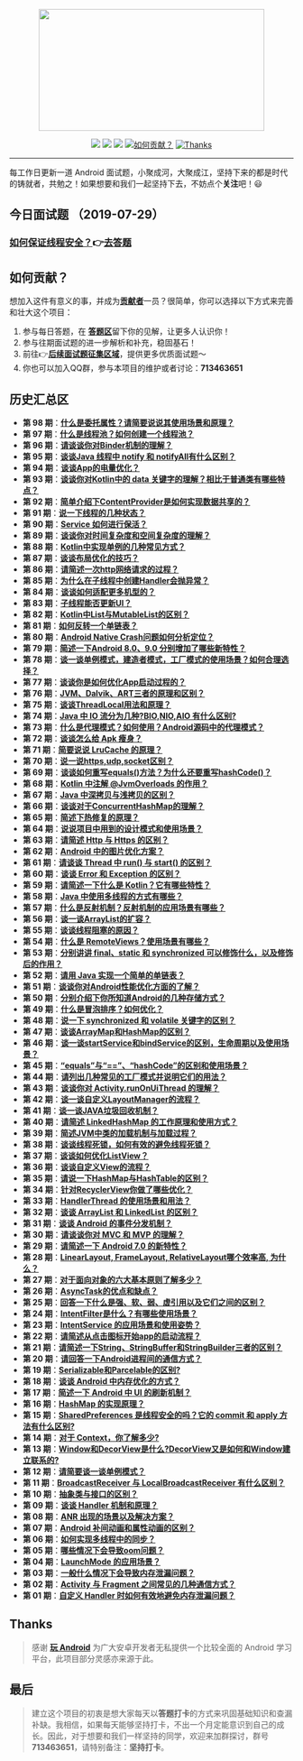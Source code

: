 <p align="center">
  <a href="https://github.com/Snailclimb/JavaGuide" target="_blank">
	  <img src="https://raw.githubusercontent.com/Moosphan/SelfAssetRepository/9771fdbac7a687011cd2f286eccd97a7ffeea27b/github/images/interview_logo.png" width="400" height="216"/>
  </a>
</p>

<p align="center">
  <a href="#主要面向对象"><img src="https://img.shields.io/badge/%E9%9D%A2%E5%90%91-Android%E5%BC%80%E5%8F%91-%232CC159.svg"></a>
  <a href="https://github.com/Moosphan/Android-Daily-Interview/issues"><img src="https://img.shields.io/github/issues-raw/moosphan/Android-Daily-Interview.svg?color=%23dd5656&label=%E5%BD%93%E5%89%8D%E9%9D%A2%E8%AF%95%E9%A2%98%E6%95%B0"></a>
  <a href="#交流"><img src="https://img.shields.io/badge/QQ%E7%BE%A4-713463651-blue.svg"></a>
  <a href="#贡献"><img src="https://img.shields.io/badge/Welcome-%E5%8A%A0%E5%85%A5%E6%88%91%E4%BB%AC-orange.svg" alt="如何贡献？"></a>
  <a href="https://www.wanandroid.com"><img src="https://img.shields.io/badge/Thanks-wanandroid-%23095B87.svg" alt="Thanks"></a>
</p>



----------------

每工作日更新一道 Android 面试题，小聚成河，大聚成江，坚持下来的都是时代的铸就者，共勉之！如果想要和我们一起坚持下去，不妨点个**关注**吧！:smiley:

## 今日面试题 （2019-07-29）

### [如何保证线程安全？](https://github.com/Moosphan/Android-Daily-Interview/issues/108)👉[去答题](https://github.com/Moosphan/Android-Daily-Interview/issues/108)

## 如何贡献？

想加入这件有意义的事，并成为[**贡献者**](https://github.com/Moosphan/Android-Daily-Interview/blob/HEAD/android-interview/contributors.md)一员？很简单，你可以选择以下方式来完善和壮大这个项目：

1. 参与每日答题，在 [**答题区**](https://github.com/Moosphan/Android-Daily-Interview/issues)留下你的见解，让更多人认识你！
2. 参与往期面试题的进一步解析和补充，稳固基石！
3. 前往👉[**后续面试题征集区域**](https://github.com/Moosphan/Android-Daily-Interview/issues/20)，提供更多优质面试题～
4. 你也可以加入QQ群，参与本项目的维护或者讨论：**713463651**

## 历史汇总区
- **第 98 期**：[**什么是委托属性？请简要说说其使用场景和原理？**](https://github.com/Moosphan/Android-Daily-Interview/issues/107)
- **第 97 期**：[**什么是线程池？如何创建一个线程池？**](https://github.com/Moosphan/Android-Daily-Interview/issues/106)
- **第 96 期**：[**请谈谈你对Binder机制的理解？**](https://github.com/Moosphan/Android-Daily-Interview/issues/105)
- **第 95 期**：[**谈谈Java 线程中 notify 和 notifyAll有什么区别？**](https://github.com/Moosphan/Android-Daily-Interview/issues/104)
- **第 94 期**：[**谈谈App的电量优化？**](https://github.com/Moosphan/Android-Daily-Interview/issues/102)
- **第 93 期**：[**谈谈你对Kotlin中的 data 关键字的理解？相比于普通类有哪些特点？**](https://github.com/Moosphan/Android-Daily-Interview/issues/101)
- **第 92 期**：[**简单介绍下ContentProvider是如何实现数据共享的？**](https://github.com/Moosphan/Android-Daily-Interview/issues/100)
- **第 91 期**：[**说一下线程的几种状态？**](https://github.com/Moosphan/Android-Daily-Interview/issues/99)
- **第 90 期**：[**Service 如何进行保活？**](https://github.com/Moosphan/Android-Daily-Interview/issues/98)
- **第 89 期**：[**谈谈你对时间复杂度和空间复杂度的理解？**](https://github.com/Moosphan/Android-Daily-Interview/issues/97)
- **第 88 期**：[**Kotlin中实现单例的几种常见方式？**](https://github.com/Moosphan/Android-Daily-Interview/issues/96)
- **第 87 期**：[**谈谈布局优化的技巧？**](https://github.com/Moosphan/Android-Daily-Interview/issues/95)
- **第 86 期**：[**请简述一次http网络请求的过程？**](https://github.com/Moosphan/Android-Daily-Interview/issues/94)
- **第 85 期**：[**为什么在子线程中创建Handler会抛异常？**](https://github.com/Moosphan/Android-Daily-Interview/issues/93)
- **第 84 期**：[**谈谈如何适配更多机型的？**](https://github.com/Moosphan/Android-Daily-Interview/issues/92)
- **第 83 期**：[**子线程能否更新UI？**](https://github.com/Moosphan/Android-Daily-Interview/issues/91)
- **第 82 期**：[**Kotlin中List与MutableList的区别？**](https://github.com/Moosphan/Android-Daily-Interview/issues/90)
- **第 81 期**：[**如何反转一个单链表？**](https://github.com/Moosphan/Android-Daily-Interview/issues/89)
- **第 80 期**：[**Android Native Crash问题如何分析定位？**](https://github.com/Moosphan/Android-Daily-Interview/issues/88)
- **第 79 期**：[**简述一下Android 8.0、9.0 分别增加了哪些新特性？**](https://github.com/Moosphan/Android-Daily-Interview/issues/87)
- **第 78 期**：[**谈一谈单例模式，建造者模式，工厂模式的使用场景？如何合理选择？**](https://github.com/Moosphan/Android-Daily-Interview/issues/86)
- **第 77 期**：[**谈谈你是如何优化App启动过程的？**](https://github.com/Moosphan/Android-Daily-Interview/issues/85)
- **第 76 期**：[**JVM、Dalvik、ART三者的原理和区别？**](https://github.com/Moosphan/Android-Daily-Interview/issues/84)
- **第 75 期**：[**谈谈ThreadLocal用法和原理？**](https://github.com/Moosphan/Android-Daily-Interview/issues/83)
- **第 74 期**：[**Java 中 IO 流分为几种?BIO,NIO,AIO 有什么区别?**](https://github.com/Moosphan/Android-Daily-Interview/issues/82)
- **第 73 期**：[**什么是代理模式？如何使用？Android源码中的代理模式？**](https://github.com/Moosphan/Android-Daily-Interview/issues/81)
- **第 72 期**：[**谈谈怎么给 Apk 瘦身？**](https://github.com/Moosphan/Android-Daily-Interview/issues/80)
- **第 71 期**：[**简要说说 LruCache 的原理？**](https://github.com/Moosphan/Android-Daily-Interview/issues/79)
- **第 70 期**：[**说一说https,udp,socket区别？**](https://github.com/Moosphan/Android-Daily-Interview/issues/78)
- **第 69 期**：[**谈谈如何重写equals()方法？为什么还要重写hashCode()？**](https://github.com/Moosphan/Android-Daily-Interview/issues/77)
- **第 68 期**：[**Kotlin 中注解 @JvmOverloads 的作用？**](https://github.com/Moosphan/Android-Daily-Interview/issues/76)
- **第 67 期**：[**Java 中深拷贝与浅拷贝的区别？**](https://github.com/Moosphan/Android-Daily-Interview/issues/75)
- **第 66 期**：[**谈谈对于ConcurrentHashMap的理解？**](https://github.com/Moosphan/Android-Daily-Interview/issues/74)
- **第 65 期**：[**简述下热修复的原理？**](https://github.com/Moosphan/Android-Daily-Interview/issues/73)
- **第 64 期**：[**说说项目中用到的设计模式和使用场景？**](https://github.com/Moosphan/Android-Daily-Interview/issues/72)
- **第 63 期**：[**请简述 Http 与 Https 的区别？**](https://github.com/Moosphan/Android-Daily-Interview/issues/71)
- **第 62 期**：[**Android 中的图片优化方案？**](https://github.com/Moosphan/Android-Daily-Interview/issues/70)
- **第 61 期**：[**请谈谈 Thread 中 run() 与 start() 的区别？**](https://github.com/Moosphan/Android-Daily-Interview/issues/69)
- **第 60 期**：[**谈谈 Error 和 Exception 的区别？**](https://github.com/Moosphan/Android-Daily-Interview/issues/68)
- **第 59 期**：[**请简述一下什么是 Kotlin？它有哪些特性？**](https://github.com/Moosphan/Android-Daily-Interview/issues/67)
- **第 58 期**：[**Java 中使用多线程的方式有哪些？**](https://github.com/Moosphan/Android-Daily-Interview/issues/66)
- **第 57 期**：[**什么是反射机制？反射机制的应用场景有哪些？**](https://github.com/Moosphan/Android-Daily-Interview/issues/65)
- **第 56 期**：[**谈一谈ArrayList的扩容？**](https://github.com/Moosphan/Android-Daily-Interview/issues/64)
- **第 55 期**：[**谈谈线程阻塞的原因？**](https://github.com/Moosphan/Android-Daily-Interview/issues/63)
- **第 54 期**：[**什么是 RemoteViews？使用场景有哪些？**](https://github.com/Moosphan/Android-Daily-Interview/issues/62)
- **第 53 期**：[**分别讲讲 final、static 和 synchronized 可以修饰什么，以及修饰后的作用？**](https://github.com/Moosphan/Android-Daily-Interview/issues/61)
- **第 52 期**：[**请用 Java 实现一个简单的单链表？**](https://github.com/Moosphan/Android-Daily-Interview/issues/59)
- **第 51 期**：[**谈谈你对Android性能优化方面的了解？**](https://github.com/Moosphan/Android-Daily-Interview/issues/58)
- **第 50 期**：[**分别介绍下你所知道Android的几种存储方式？**](https://github.com/Moosphan/Android-Daily-Interview/issues/57)
- **第 49 期**：[**什么是冒泡排序？如何优化？**](https://github.com/Moosphan/Android-Daily-Interview/issues/56)
- **第 48 期**：[**说一下 synchronized 和 volatile 关键字的区别？**](https://github.com/Moosphan/Android-Daily-Interview/issues/55)
- **第 47 期**：[**谈谈ArrayMap和HashMap的区别？**](https://github.com/Moosphan/Android-Daily-Interview/issues/54)
- **第 46 期**：[**谈一谈startService和bindService的区别，生命周期以及使用场景？**](https://github.com/Moosphan/Android-Daily-Interview/issues/53)
- **第 45 期**：[**“equals”与“==”、“hashCode”的区别和使用场景？**](https://github.com/Moosphan/Android-Daily-Interview/issues/51)
- **第 44 期**：[**请列出几种常见的工厂模式并说明它们的用法？**](https://github.com/Moosphan/Android-Daily-Interview/issues/50)
- **第 43 期**：[**谈谈你对 Activity.runOnUiThread 的理解？**](https://github.com/Moosphan/Android-Daily-Interview/issues/49)
- **第 42 期**：[**谈一谈自定义LayoutManager的流程？**](https://github.com/Moosphan/Android-Daily-Interview/issues/47)
- **第 41 期**：[**谈一谈JAVA垃圾回收机制？**](https://github.com/Moosphan/Android-Daily-Interview/issues/46)
- **第 40 期**：[**请简述 LinkedHashMap 的工作原理和使用方式？**](https://github.com/Moosphan/Android-Daily-Interview/issues/45)
- **第 39 期**：[**简述JVM中类的加载机制与加载过程？**](https://github.com/Moosphan/Android-Daily-Interview/issues/44)
- **第 38 期**：[**谈谈线程死锁，如何有效的避免线程死锁？**](https://github.com/Moosphan/Android-Daily-Interview/issues/43)
- **第 37 期**：[**谈谈如何优化ListView？**](https://github.com/Moosphan/Android-Daily-Interview/issues/42)
- **第 36 期**：[**谈谈自定义View的流程？**](https://github.com/Moosphan/Android-Daily-Interview/issues/41)
- **第 35 期**：[**请说一下HashMap与HashTable的区别？**](https://github.com/Moosphan/Android-Daily-Interview/issues/39)
- **第 34 期**：[**针对RecyclerView你做了哪些优化？**](https://github.com/Moosphan/Android-Daily-Interview/issues/38)
- **第 33 期**：[**HandlerThread 的使用场景和用法？**](https://github.com/Moosphan/Android-Daily-Interview/issues/37)
- **第 32 期**：[**谈谈 ArrayList 和 LinkedList 的区别？**](https://github.com/Moosphan/Android-Daily-Interview/issues/36)
- **第 31 期**：[**谈谈 Android 的事件分发机制？**](https://github.com/Moosphan/Android-Daily-Interview/issues/35) 
- **第 30 期**：[**请谈谈你对 MVC 和 MVP 的理解？**](https://github.com/Moosphan/Android-Daily-Interview/issues/33) 
- **第 29 期**：[**请简述一下 Android 7.0 的新特性？**](https://github.com/Moosphan/Android-Daily-Interview/issues/31) 
- **第 28 期**：[**LinearLayout, FrameLayout, RelativeLayout哪个效率高, 为什么？**](https://github.com/Moosphan/Android-Daily-Interview/issues/30) 
- **第 27 期**：[**对于面向对象的六大基本原则了解多少？**](https://github.com/Moosphan/Android-Daily-Interview/issues/29) 
- **第 26 期**：[**AsyncTask的优点和缺点？**](https://github.com/Moosphan/Android-Daily-Interview/issues/28) 
- **第 25 期**：[**回答一下什么是强、软、弱、虚引用以及它们之间的区别？**](https://github.com/Moosphan/Android-Daily-Interview/issues/27)
- **第 24 期**：[**IntentFilter是什么？有哪些使用场景？**](https://github.com/Moosphan/Android-Daily-Interview/issues/26)
- **第 23 期**：[**IntentService 的应用场景和使用姿势？**](https://github.com/Moosphan/Android-Daily-Interview/issues/25)
- **第 22 期**：[**请简述从点击图标开始app的启动流程？**](https://github.com/Moosphan/Android-Daily-Interview/issues/24)
- **第 21 期**：[**请简述一下String、StringBuffer和StringBuilder三者的区别？**](https://github.com/Moosphan/Android-Daily-Interview/issues/22)
- **第 20 期**：[**请回答一下Android进程间的通信方式？**](https://github.com/Moosphan/Android-Daily-Interview/issues/21)
- **第 19 期**：[**Serializable和Parcelable的区别?**](https://github.com/Moosphan/Android-Daily-Interview/issues/19)
- **第 18 期**：[**谈谈 Android 中内存优化的方式？**](https://github.com/Moosphan/Android-Daily-Interview/issues/18)
- **第 17 期**：[**简述一下 Android 中 UI 的刷新机制？**](https://github.com/Moosphan/Android-Daily-Interview/issues/17)
- **第 16 期**：[**HashMap 的实现原理？**](https://github.com/Moosphan/Android-Daily-Interview/issues/16)
- **第 15 期**：[**SharedPreferences 是线程安全的吗？它的 commit 和 apply 方法有什么区别?**](https://github.com/Moosphan/Android-Daily-Interview/issues/15)
- **第 14 期**：[**对于 Context，你了解多少?**](https://github.com/Moosphan/Android-Daily-Interview/issues/14)
- **第 13 期**：[**Window和DecorView是什么?DecorView又是如何和Window建立联系的?**](https://github.com/Moosphan/Android-Daily-Interview/issues/13)
- **第 12 期**：[**请简要谈一谈单例模式？**](https://github.com/Moosphan/Android-Daily-Interview/issues/12)
- **第 11 期**：[**BroadcastReceiver 与 LocalBroadcastReceiver 有什么区别？**](https://github.com/Moosphan/Android-Daily-Interview/issues/11)
- **第 10 期**：[**抽象类与接口的区别？**](https://github.com/Moosphan/Android-Daily-Interview/issues/10)
- **第 09 期**：[**谈谈 Handler 机制和原理？**](https://github.com/Moosphan/Android-Daily-Interview/issues/9)
- **第 08 期**：[**ANR 出现的场景以及解决方案？**](https://github.com/Moosphan/Android-Daily-Interview/issues/8)
- **第 07 期**：[**Android 补间动画和属性动画的区别？**](https://github.com/Moosphan/Android-Daily-Interview/issues/7)
- **第 06 期**：[**如何实现多线程中的同步？**](https://github.com/Moosphan/Android-Daily-Interview/issues/6)
- **第 05 期**：[**哪些情况下会导致oom问题？**](https://github.com/Moosphan/Android-Daily-Interview/issues/5)
- **第 04 期**：[**LaunchMode 的应用场景？**](https://github.com/Moosphan/Android-Daily-Interview/issues/4)
- **第 03 期**：[**一般什么情况下会导致内存泄漏问题？**](https://github.com/Moosphan/Android-Daily-Interview/issues/3)
- **第 02 期**：[**Activity 与 Fragment 之间常见的几种通信方式？**](https://github.com/Moosphan/Android-Daily-Interview/issues/2)
- **第 01 期**：[**自定义 Handler 时如何有效地避免内存泄漏问题？**](https://github.com/Moosphan/Android-Daily-Interview/issues/1)

## Thanks

> 感谢 [**玩 Android**](https://www.wanandroid.com) 为广大安卓开发者无私提供一个比较全面的 Android 学习平台，此项目部分灵感亦来源于此。



## 最后

> 建立这个项目的初衷是想大家每天以**答题打卡**的方式来巩固基础知识和查漏补缺。我相信，如果每天能够坚持打卡，不出一个月定能意识到自己的成长。因此，对于想要和我们一样坚持的同学，欢迎来加群探讨，群号**713463651**，请特别备注：**坚持打卡**。



